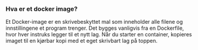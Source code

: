 ### Hva er et docker image?

Et Docker-image er en skrivebeskyttet mal som inneholder alle filene og innstillingene et program trenger. Det bygges vanligvis fra en Dockerfile, hvor hver instruks legger til et nytt lag. Når du starter en container, kopieres imaget til en kjørbar kopi med et eget skrivbart lag på toppen. 